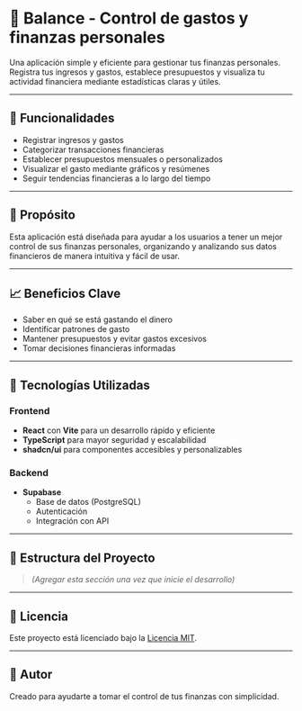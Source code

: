 # 💸 Balance - Control de gastos y finanzas personales

Una aplicación simple y eficiente para gestionar tus finanzas personales. Registra tus ingresos y gastos, establece presupuestos y visualiza tu actividad financiera mediante estadísticas claras y útiles.

---

## 📌 Funcionalidades

- Registrar ingresos y gastos
- Categorizar transacciones financieras
- Establecer presupuestos mensuales o personalizados
- Visualizar el gasto mediante gráficos y resúmenes
- Seguir tendencias financieras a lo largo del tiempo

---

## 🎯 Propósito

Esta aplicación está diseñada para ayudar a los usuarios a tener un mejor control de sus finanzas personales, organizando y analizando sus datos financieros de manera intuitiva y fácil de usar.

---

## 📈 Beneficios Clave

- Saber en qué se está gastando el dinero
- Identificar patrones de gasto
- Mantener presupuestos y evitar gastos excesivos
- Tomar decisiones financieras informadas

---

## 🔧 Tecnologías Utilizadas

### Frontend
- **React** con **Vite** para un desarrollo rápido y eficiente
- **TypeScript** para mayor seguridad y escalabilidad
- **shadcn/ui** para componentes accesibles y personalizables

### Backend
- **Supabase**
  - Base de datos (PostgreSQL)
  - Autenticación
  - Integración con API

---

## 📂 Estructura del Proyecto

> *(Agregar esta sección una vez que inicie el desarrollo)*

---

## 📝 Licencia

Este proyecto está licenciado bajo la [Licencia MIT](LICENSE).

---

## 👤 Autor

Creado para ayudarte a tomar el control de tus finanzas con simplicidad.
